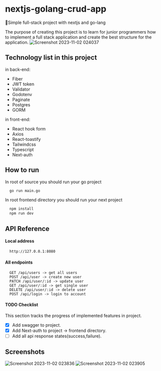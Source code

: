 # nextjs-golang-crud-app
🚨Simple full-stack project with nextjs and go-lang

The purpose of creating this project is to learn for junior programmers how to implement a full stack application and create the best structure for the application.
![Screenshot 2023-11-02 024037](https://github.com/pooulad/nextjs-golang-crud-app/assets/86445458/e71ba4ef-033d-4419-8b49-0b2f73eb4bc3)

## Technology list in this project

in back-end:
 - Fiber
 - JWT token
 - Validator
 - Godotenv
 - Paginate
 - Postgres
 - GORM


in front-end:
 - React hook form
 - Axios
 - React-toastify
 - Tailwindcss
 - Typescript
 - Next-auth


## How to run

In root of source you should run your go project
```bash
  go run main.go
```
In root frontend directory you should run your next project
```bash
  npm install
  npm run dev
```

## API Reference

#### Local address
```bash
  http://127.0.0.1:8080
```
#### All endpoints

```http
  GET /api/users -> get all users
  POST /api/user -> create new user
  PATCH /api/user/:id -> update user
  GET /api/user/:id -> get single user
  DELETE /api/user/:id -> delete user
  POST /api/login -> login to account
```

#### TODO Checklist

This section tracks the progress of implemented features in project.

- [x] Add swagger to project.
- [x] Add Next-auth to project -> frontend directory.
- [ ] Add all api response states(success,failure).

## Screenshots

![Screenshot 2023-11-02 023836](https://github.com/pooulad/nextjs-golang-crud-app/assets/86445458/92e31a27-57c3-41c6-a569-3b92d09642d2)
![Screenshot 2023-11-02 023905](https://github.com/pooulad/nextjs-golang-crud-app/assets/86445458/895c8c7c-0d86-474d-a45c-48f5e8c0cf27)




